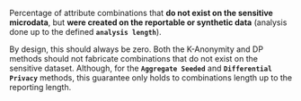 Percentage of attribute combinations that **do not exist on the sensitive microdata**, but **were created on the reportable or synthetic data** (analysis done up to the defined **`analysis length`**).

By design, this should always be zero. Both the K-Anonymity and DP methods should not fabricate combinations that do not exist on the sensitive dataset. Although, for the **`Aggregate Seeded`** and **`Differential Privacy`** methods, this guarantee only holds to combinations length up to the reporting length.